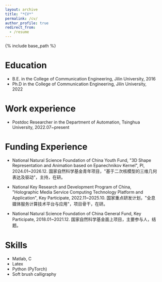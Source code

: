 ```yaml
---
layout: archive
title: "*CV*"
permalink: /cv/
author_profile: true
redirect_from:
  - /resume
---
```


{% include base_path %}

Education
======
* B.E. in the College of Communication Engineering, Jilin University, 2016
* Ph.D in the College of Communication Engineering, Jilin University, 2022

Work experience
======
* Postdoc Researcher in the Department of Automation, Tsinghua University, 2022.07~present

  
Funding Experience
======
* National Natural Science Foundation of China Youth Fund, "3D Shape Representation and Animation based on Epanechnikov Kernel", PI, 2024.01~2026.12. 国家自然科学基金青年项目，"基于二次核模型的三维几何表达及驱动"，主持，在研。

* National Key Research and Development Program of China, "Holographic Media Service Computing Technology Platform and Application", Key Participate, 2022.11~2025.10. 国家重点研发计划，"全息媒体服务计算技术平台与应用"，项目骨干，在研。

* National Natural Science Foundation of China General Fund, Key Participate, 2018.01~2021.12. 国家自然科学基金面上项目，主要参与人，结题。

Skills
======
* Matlab, C
* Latex
* Python (PyTorch)
* Soft brush calligraphy


<!-- Publications
======
  <ul>{% for post in site.publications %}
    {% include archive-single-cv.html %}
  {% endfor %}</ul> -->
  
<!-- Talks
======
  <ul>{% for post in site.talks %}
    {% include archive-single-talk-cv.html %}
  {% endfor %}</ul> -->
  
<!-- Teaching
======
  <ul>{% for post in site.teaching %}
    {% include archive-single-cv.html %}
  {% endfor %}</ul> -->
  
<!-- Service and leadership
======
* Currently signed in to 43 different slack teams -->

